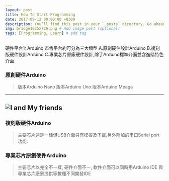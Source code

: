 ```yaml
---
layout: post
title: How To Start Programming
date: 2017-09-12 00:00:00 +0300
description: You’ll find this post in your `_posts` directory. Go ahead and edit it and re-build the site to see your changes. # Add post description (optional)
img: bridge1025x726.png # Add image post (optional)
tags: [Programming, Learn] # add tag
---
```

硬件平台1: Arduino 市售平台約可分為三大類型 A.原創硬件設計Arduino B.複刻版硬件設計Arduino C.專業芯片原廠硬件設計,除了Arduino標準介面並含進階特色介面. 

### 原創硬件Arduino
>版本Arduino Nano
>版本Arduino Uno
>版本Arduino Meaga
---
![I and My friends]({{site.baseurl}}/assets/img/we-in-rest.jpg)
---
### 複刻版硬件Arduino
>主要芯片還是一樣但USB介面只有模擬及下載,另外附加的串口Serial port功能.

### 專業芯片原創硬件Arduino
>主要芯片以完全不一樣, 硬件介面不一, 軟件介面可以同時用Arduino IDE 與專業芯片廠家提供等數種不同開發IDE

